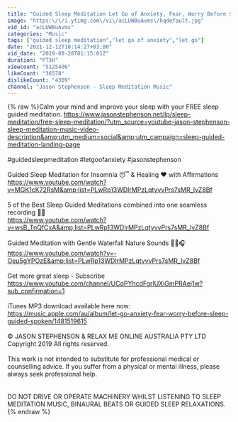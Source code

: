 ```yaml
---
title: "Guided Sleep Meditation Let Go of Anxiety, Fear, Worry Before Sleep"
image: "https:\/\/i.ytimg.com\/vi\/acLUWBuAvms\/hqdefault.jpg"
vid_id: "acLUWBuAvms"
categories: "Music"
tags: ["guided sleep meditation","let go of anxiety","let go"]
date: "2021-12-12T10:14:27+03:00"
vid_date: "2019-08-28T01:15:01Z"
duration: "PT3H"
viewcount: "5125406"
likeCount: "36578"
dislikeCount: "4309"
channel: "Jason Stephenson - Sleep Meditation Music"
---
```

{% raw %}Calm your mind and improve your sleep with your FREE sleep guided meditation. <a rel="nofollow" target="blank" href="https://www.jasonstephenson.net/lp/sleep-meditation/free-sleep-meditation/?utm_source=youtube-jason-stephenson-sleep-meditation-music-video-description&amp;utm_medium=social&amp;utm_campaign=sleep-guided-meditation-landing-page">https://www.jasonstephenson.net/lp/sleep-meditation/free-sleep-meditation/?utm_source=youtube-jason-stephenson-sleep-meditation-music-video-description&amp;utm_medium=social&amp;utm_campaign=sleep-guided-meditation-landing-page</a><br /><br />#guidedsleepmeditation #letgoofanxiety #jasonstephenson<br /><br />Guided Sleep Meditation for Insomnia 😴 &amp; Healing ❤ with Affirmations<br /><a rel="nofollow" target="blank" href="https://www.youtube.com/watch?v=MGK1cK72RsM&amp;list=PLwRp13WDIrMPzLqtyvvPrs7sMR_lvZ8Bf">https://www.youtube.com/watch?v=MGK1cK72RsM&amp;list=PLwRp13WDIrMPzLqtyvvPrs7sMR_lvZ8Bf</a><br /><br />5 of the Best Sleep Guided Meditations combined into one seamless recording 🌈🌟<br /><a rel="nofollow" target="blank" href="https://www.youtube.com/watch?v=wsB_TnQfCxA&amp;list=PLwRp13WDIrMPzLqtyvvPrs7sMR_lvZ8Bf">https://www.youtube.com/watch?v=wsB_TnQfCxA&amp;list=PLwRp13WDIrMPzLqtyvvPrs7sMR_lvZ8Bf</a><br /><br />Guided Meditation with Gentle Waterfall Nature Sounds 🍃💦🎧<br /><a rel="nofollow" target="blank" href="https://www.youtube.com/watch?v=-Oeu5gYPOzE&amp;list=PLwRp13WDIrMPzLqtyvvPrs7sMR_lvZ8Bf">https://www.youtube.com/watch?v=-Oeu5gYPOzE&amp;list=PLwRp13WDIrMPzLqtyvvPrs7sMR_lvZ8Bf</a><br /><br />Get more great sleep - Subscribe <a rel="nofollow" target="blank" href="https://www.youtube.com/channel/UCqPYhcdFgrlUXiGmPRAej1w?sub_confirmation=1">https://www.youtube.com/channel/UCqPYhcdFgrlUXiGmPRAej1w?sub_confirmation=1</a><br /><br />iTunes MP3 download available here now: <a rel="nofollow" target="blank" href="https://music.apple.com/au/album/let-go-anxiety-fear-worry-before-sleep-guided-spoken/1481519615">https://music.apple.com/au/album/let-go-anxiety-fear-worry-before-sleep-guided-spoken/1481519615</a><br /><br />© JASON STEPHENSON &amp; RELAX ME ONLINE AUSTRALIA PTY LTD Copyright 2019 All rights reserved.<br /><br />This work is not intended to substitute for professional medical or counselling advice. If you suffer from a physical or mental illness, please always seek professional help.  <br /><br /><br />DO NOT DRIVE OR OPERATE MACHINERY WHILST LISTENING TO SLEEP MEDITATION MUSIC, BINAURAL BEATS OR GUIDED SLEEP RELAXATIONS.{% endraw %}
